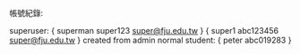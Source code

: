 帳號紀錄:

superuser:
{
  superman
  super123
  super@fju.edu.tw
}
{
  super1
  abc123456
  super@fju.edu.tw
}
created from admin normal student:
{
  peter
  abc019283
}
